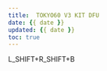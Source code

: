 ```yaml
---
title:  TOKYO60 V3 KIT DFU
date: {{ date }}
updated: {{ date }}
toc: true
---
```



L_SHIFT+R_SHIFT+B